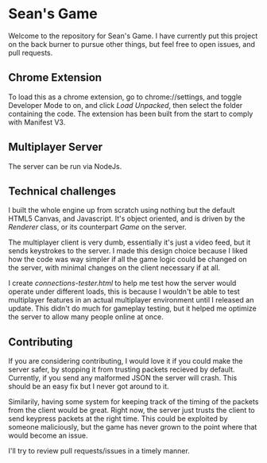 # Sean's Game
Welcome to the repository for Sean's Game. I have currently put this project on the back burner to pursue other things, but feel free to open issues, and pull requests.
## Chrome Extension
To load this as a chrome extension, go to chrome://settings, and toggle Developer Mode to on, and click *Load Unpacked*, then select the folder containing the code. 
The extension has been built from the start to comply with Manifest V3.
## Multiplayer Server
The server can be run via NodeJs.
## Technical challenges
I built the whole engine up from scratch using nothing but the default HTML5 Canvas, and Javascript. It's object oriented, and is driven by the *Renderer* class, or its counterpart *Game* on the server. 

The multiplayer client is very dumb, essentially it's just a video feed, but it sends keystrokes to the server. I made this design choice because I liked how the code was way simpler if all the game logic could be changed on the server, with minimal changes on the client necessary if at all.

I create *connections-tester.html* to help me test how the server would operate under different loads, this is because I wouldn't be able to test multiplayer features in an actual multiplayer environment until I released an update. This didn't do much for gameplay testing, but it helped me optimize the server to allow many people online at once.
## Contributing
If you are considering contributing, I would love it if you could make the server safer, by stopping it from trusting packets recieved by default. Currently, if you send any malformed JSON the server will crash. This should be an easy fix but I never got around to it. 

Similarily, having some system for keeping track of the timing of the packets from the client would be great. Right now, the server just trusts the client to send keypress packets at the right time. This could be exploited by someone maliciously, but the game has never grown to the point where that would become an issue. 

I'll try to review pull requests/issues in a timely manner.
